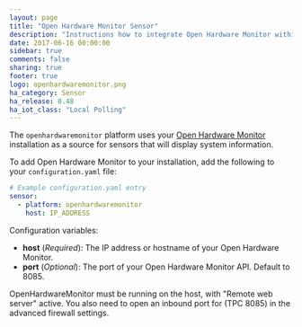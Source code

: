 ```yaml
---
layout: page
title: "Open Hardware Monitor Sensor"
description: "Instructions how to integrate Open Hardware Monitor within Home Assistant."
date: 2017-06-16 00:00:00
sidebar: true
comments: false
sharing: true
footer: true
logo: openhardwaremonitor.png
ha_category: Sensor
ha_release: 0.48
ha_iot_class: "Local Polling"
---
```



The `openhardwaremonitor` platform uses your [Open Hardware Monitor](http://openhardwaremonitor.org/) installation as a source for sensors that will display system information.

To add Open Hardware Monitor to your installation, add the following to your `configuration.yaml` file:

```yaml
# Example configuration.yaml entry
sensor:
  - platform: openhardwaremonitor
    host: IP_ADDRESS
```

Configuration variables:

- **host** (*Required*): The IP address or hostname of your Open Hardware Monitor.
- **port** (*Optional*): The port of your Open Hardware Monitor API. Default to 8085.

<p class='note'>
OpenHardwareMonitor must be running on the host, with "Remote web server" active.
You also need to open an inbound port for (TPC 8085) in the advanced firewall settings.
</p>
